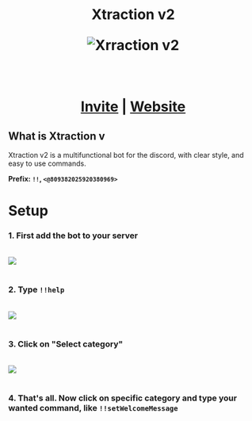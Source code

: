 <h1 align="center">
Xtraction v2 
<br>

![Xrraction v2](https://media.discordapp.net/attachments/933072422276587580/1097576761778257960/Projekt_bez_tytuu_3.png)

<br>


[Invite](https://discord.com/api/oauth2/authorize?client_id=809382025920380969&permissions=1644971949559&scope=bot%20applications.commands) | [Website](https://xtraction.top)
</h1>


## What is Xtraction v
Xtraction v2 is a multifunctional bot for the discord, with clear style, and easy to use commands.

**Prefix: `!!`, `<@809382025920380969>`**
<br>
# Setup
### 1. First add the bot to your server
<br>
<img src="https://cdn.discordapp.com/attachments/1044198524486680636/1099741040912650281/image.png">
<br>
<br>

### 2. Type `!!help`
<br>
<img src="https://cdn.discordapp.com/attachments/1044198524486680636/1099743000080433314/image.png">
<br>
<br>

### 3. Click on "Select category"
<br>
<img src="https://cdn.discordapp.com/attachments/1044198524486680636/1099744640728567838/image.png">
<br>
<br>

### 4. That's all. Now click on specific category and type your wanted command, like `!!setWelcomeMessage`
